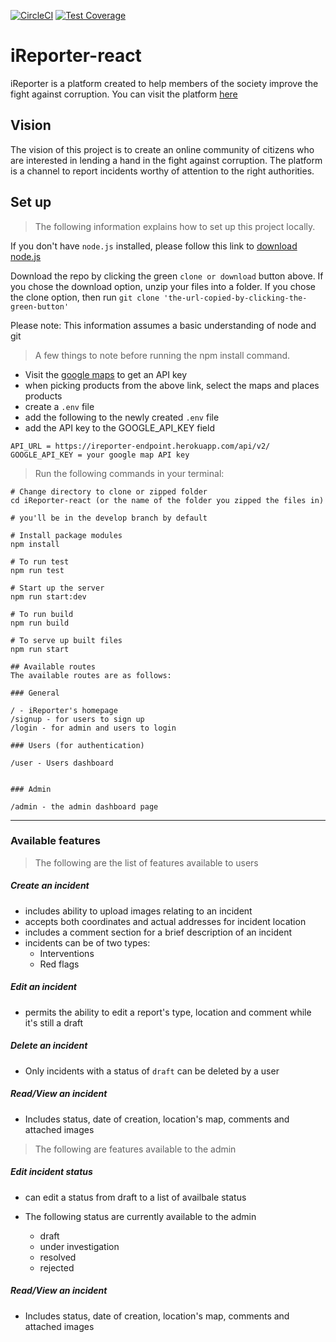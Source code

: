 [![CircleCI](https://circleci.com/gh/thislekan/iReporter-react.svg?style=svg)](https://circleci.com/gh/thislekan/iReporter-react) [![Test Coverage](https://api.codeclimate.com/v1/badges/4ee44b5be089e464ba9a/test_coverage)](https://codeclimate.com/github/thislekan/iReporter-react/test_coverage)

# iReporter-react
iReporter is a platform created to help members of the society improve the fight against corruption. You can visit the platform [here](https://ireport-react.herokuapp.com/)

## Vision
The vision of this project is to create an online community of citizens who are interested in lending a hand in the fight against corruption. The platform is a channel to report incidents worthy of attention to the right authorities.


## Set up
>The following information explains how to set up this project locally.

If you don't have ```node.js``` installed, please follow this link to [download node.js](https://nodejs.org/en/)

Download the repo by clicking the green ```clone or download``` button above. If you chose the download option, unzip your files into a folder. If you chose the clone option, then run ```git clone 'the-url-copied-by-clicking-the-green-button'```

Please note: This information assumes a basic understanding of node and git


> A few things to note before running the npm install command.

- Visit the [google maps](https://cloud.google.com/maps-platform/?__utma=102347093.83614144.1557219504.1557219514.1557219514.1&__utmb=102347093.0.10.1557219514&__utmc=102347093&__utmx=-&__utmz=102347093.1557219514.1.1.utmcsr=(direct)|utmccn=(direct)|utmcmd=(none)&__utmv=-&__utmk=200983598&_ga=2.100516311.-83614144.1557219504#get-started) to get an API key
- when picking products from the above link, select the maps and places products
- create a `.env` file
- add the following to the newly created `.env` file
- add the API key to the GOOGLE_API_KEY field

```
API_URL = https://ireporter-endpoint.herokuapp.com/api/v2/
GOOGLE_API_KEY = your google map API key

```

> Run the following commands in your terminal:

```
# Change directory to clone or zipped folder
cd iReporter-react (or the name of the folder you zipped the files in)

# you'll be in the develop branch by default

# Install package modules
npm install

# To run test
npm run test

# Start up the server
npm run start:dev

# To run build
npm run build

# To serve up built files
npm run start

```

```
## Available routes
The available routes are as follows:

### General

/ - iReporter's homepage
/signup - for users to sign up
/login - for admin and users to login

### Users (for authentication)

/user - Users dashboard


### Admin

/admin - the admin dashboard page
```

---

### Available features

> The following are the list of features available to users

##### Create an incident
  - includes ability to upload images relating to an incident
  - accepts both coordinates and actual addresses for incident location
  - includes a comment section for a brief description of an incident
  - incidents can be of two types: 
    - Interventions
    - Red flags

##### Edit an incident
  - permits the ability to edit a report's type, location and comment while it's still a draft

##### Delete an incident
  - Only incidents with a status of `draft` can be deleted by a user

##### Read/View an incident
  - Includes status, date of creation, location's map, comments and attached images


> The following are features available to the admin

##### Edit incident status
  - can edit a status from draft to a list of availbale status

- The following status are currently available to the admin
  - draft
  - under investigation
  - resolved
  - rejected

##### Read/View an incident
  - Includes status, date of creation, location's map, comments and attached images

  